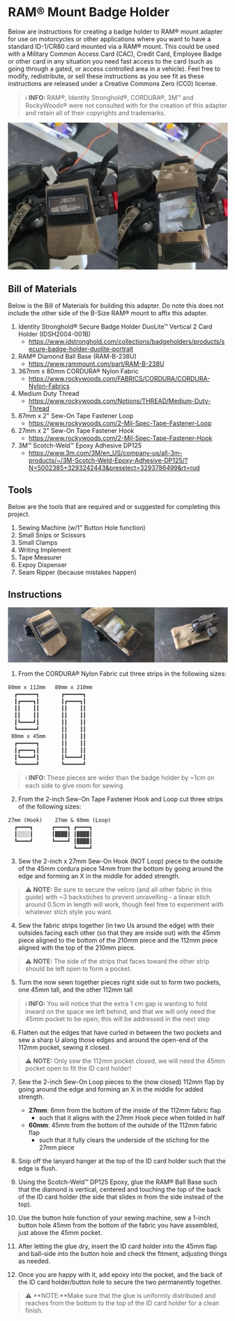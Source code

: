 # RAM® Mount Badge Holder
Below are instructions for creating a badge holder to RAM® mount adapter for use on motorcycles or other applications where you want to have a standard ID-1/CR80 card mounted via a RAM® mount.  This could be used with a Military Common Access Card (CAC), Credit Card, Employee Badge or other card in any situation you need fast access to the card (such as going through a gated, or access controlled area in a vehicle).  Feel free to modify, redistribute, or sell these instructions as you see fit as these instructions are released under a Creative Commons Zero (CC0) license.

> ℹ️ **INFO:**  RAM®, Identity Stronghold®, CORDURA®, 3M™ and RockyWoods® were not consulted with for the creation of this adapter and retain all of their copyrights and trademarks.

![Side-by-side-picture of the RAM® ID card holder closed and open on a Honda Grom](images/on-bike.jpg)

## Bill of Materials

Below is the Bill of Materials for building this adapter.  Do note this does not include the other side of the B-Size RAM® mount to affix this adapter.

1. Identity Stronghold® Secure Badge Holder DuoLite™ Vertical 2 Card Holder (IDSH2004-001B)
   - https://www.idstronghold.com/collections/badgeholders/products/secure-badge-holder-duolite-portrait
2. RAM® Diamond Ball Base (RAM-B-238U)
   - https://www.rammount.com/part/RAM-B-238U
3. 367mm x 80mm CORDURA® Nylon Fabric
   - https://www.rockywoods.com/FABRICS/CORDURA/CORDURA-Nylon-Fabrics
4. Medium Duty Thread
   - https://www.rockywoods.com/Notions/THREAD/Medium-Duty-Thread
5. 87mm x 2" Sew-On Tape Fastener Loop
   - https://www.rockywoods.com/2-Mil-Spec-Tape-Fastener-Loop
6. 27mm x 2" Sew-On Tape Fastener Hook
   - https://www.rockywoods.com/2-Mil-Spec-Tape-Fastener-Hook
7. 3M™ Scotch-Weld™ Epoxy Adhesive DP125
   - https://www.3m.com/3M/en_US/company-us/all-3m-products/~/3M-Scotch-Weld-Epoxy-Adhesive-DP125/?N=5002385+3293242443&preselect=3293786499&rt=rud

## Tools

Below are the tools that are required and or suggested for completing this project.

1. Sewing Machine (w/1" Button Hole function)
2. Small Snips or Scissors
3. Small Clamps
4. Writing Implement
5. Tape Measurer
6. Expoy Dispenser
7. Seam Ripper (because mistakes happen)

## Instructions

![Side-by-side-picture of the RAM® ID card holder front, open, and back on a table](images/on-table.jpg)

1. From the CORDURA® Nylon Fabric cut three strips in the following sizes:

```
80mm x 112mm   80mm x 210mm
  ┏━━━━━━┓       ┏━━━━━━┓
  ┃┏━━━━┓┃       ┃┏━━━━┓┃
  ┃┃    ┃┃       ┃┃    ┃┃
  ┃┃    ┃┃       ┃┃    ┃┃
  ┃┗━━━━┛┃       ┃┃    ┃┃
  ┗━━━━━━┛       ┃┃    ┃┃
 80mm x 45mm     ┃┃    ┃┃
  ┏━━━━━━┓       ┃┃    ┃┃
  ┃┏━━━━┓┃       ┃┃    ┃┃
  ┃┗━━━━┛┃       ┃┗━━━━┛┃
  ┗━━━━━━┛       ┗━━━━━━┛
```

> ℹ️ **INFO:** These pieces are wider than the badge holder by ~1cm on each side to give room for sewing

2. From the 2-inch Sew-On Tape Fastener Hook and Loop cut three strips of the following sizes:

```
27mm (Hook)    27mm & 60mm (Loop)
  ┏━━━━┓      ┏━━━━┓ ┏━━━━┓
  ┃░░░░┃      ┃▓▓▓▓┃ ┃▓▓▓▓┃
  ┗━━━━┛      ┗━━━━┛ ┃▓▓▓▓┃
                     ┗━━━━┛
```

3. Sew the 2-inch x 27mm Sew-On Hook (NOT Loop) piece to the outside of the 45mm cordura piece 14mm from the bottom by going around the edge and forming an X in the middle for added strength.

> ⚠️ **NOTE:** Be sure to secure the velcro (and all other fabric in this guide) with ~3 backstiches to prevent unravelling - a linear stich around 0.5cm in length will work, though feel free to experiment with whatever stich style you want.

4. Sew the fabric strips together (in two Us around the edge) with their outsides facing each other (so that they are inside out) with the 45mm piece aligned to the bottom of the 210mm piece and the 112mm piece aligned with the top of the 210mm piece.

> ⚠️ **NOTE:** The side of the strips that faces toward the other strip should be left open to form a pocket.

5. Turn the now sewn together pieces right side out to form two pockets, one 45mm tall, and the other 112mm tall

> ℹ️ **INFO:** You will notice that the extra 1 cm gap is wanting to fold inward on the space we left behind, and that we will only need the 45mm pocket to be open; this will be addressed in the next step

6. Flatten out the edges that have curled in between the two pockets and sew a sharp U along those edges and around the open-end of the 112mm pocket, sewing it closed.

> ⚠️ **NOTE:** Only sew the 112mm pocket closed, we will need the 45mm pocket open to fit the ID card holder!

7. Sew the 2-inch Sew-On Loop pieces to the (now closed) 112mm flap by going around the edge and forming an X in the middle for added strength.

   - **27mm**: 6mm from the bottom of the inside of the 112mm fabric flap
     - such that it aligns with the 27mm Hook piece when folded in half
   - **60mm**: 45mm from the bottom of the outside of the 112mm fabric flap
     - such that it fully clears the underside of the stiching for the 27mm piece

>

8. Snip off the lanyard hanger at the top of the ID card holder such that the edge is flush.

9. Using the Scotch-Weld™ DP125 Epoxy, glue the RAM® Ball Base such that the diamond is vertical, centered and touching the top of the back of the ID card holder (the side that slides in from the side instead of the top).

10. Use the button hole function of your sewing machine, sew a 1-inch button hole 45mm from the bottom of the fabric you have assembled, just above the 45mm pocket.

11. After letting the glue dry, insert the ID card holder into the 45mm flap and ball-side into the button hole and check the fitment, adjusting things as needed.

12. Once you are happy with it, add epoxy into the pocket, and the back of the ID card holder/button hole to secure the two permanently together.

> ⚠️ **NOTE:**Make sure that the glue is uniformly distributed and reaches from the bottom to the top of the ID card holder for a clean finish.
